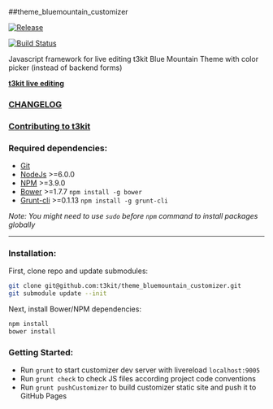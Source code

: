 ##theme_bluemountain_customizer

[![Release](https://img.shields.io/github/release/t3kit/theme_bluemountain_customizer.svg?style=flat-square)](https://github.com/t3kit/theme_bluemountain_customizer/releases)

[![Build Status](https://travis-ci.org/t3kit/theme_bluemountain_customizer.svg?branch=master)](https://travis-ci.org/t3kit/theme_bluemountain_customizer)

Javascript framework for live editing t3kit Blue Mountain Theme with color picker (instead of backend forms)

**[t3kit live editing](http://t3kit.github.io/theme_bluemountain_customizer)**

### [CHANGELOG](https://github.com/t3kit/theme_bluemountain_customizer/blob/master/CHANGELOG.md)
### [Contributing to t3kit](https://github.com/t3kit/t3kit/blob/master/CONTRIBUTING.md)


### Required dependencies:

- [Git](https://git-scm.com/)
- [NodeJs](http://nodejs.org/) >=6.0.0
- [NPM](https://github.com/npm/npm) >=3.9.0
- [Bower](http://bower.io/) >=1.7.7 `npm install -g bower`
- [Grunt-cli](http://gruntjs.com/) >=0.1.13 `npm install -g grunt-cli`

_Note: You might need to use `sudo` before `npm` command to install packages globally_
***

### Installation:

First, clone repo and update submodules:
```bash
git clone git@github.com:t3kit/theme_bluemountain_customizer.git
git submodule update --init
```

Next, install Bower/NPM dependencies:

```bash
npm install
bower install
```

### Getting Started:

- Run `grunt` to start customizer dev server with livereload `localhost:9005`
- Run `grunt check` to check JS files according project code conventions
- Run `grunt pushCustomizer` to build customizer static site and push it to GitHub Pages
